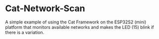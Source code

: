 # Cat-Network-Scan
A simple example of using the Cat Framework on the ESP32S2 (mini) platform that monitors available networks and makes the LED (15) blink if there is a variation.
